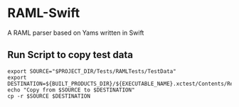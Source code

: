 # RAML-Swift
A RAML parser based on Yams written in Swift


## Run Script to copy test data

```shell
export SOURCE="$PROJECT_DIR/Tests/RAMLTests/TestData"
export DESTINATION=${BUILT_PRODUCTS_DIR}/${EXECUTABLE_NAME}.xctest/Contents/Resources/
echo "Copy from $SOURCE to $DESTINATION"
cp -r $SOURCE $DESTINATION
```